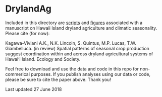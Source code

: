 # DrylandAg
Included in this directory are [scripts](https://github.com/akkagawa/DrylandAg/tree/master/Scripts) and [figures](https://github.com/akkagawa/DrylandAg/tree/master/Figures) associated with a manuscript on Hawaii Island dryland agriculture and climatic seasonality.  Please cite (for now):

Kagawa-Viviani A.K., N.K. Lincoln, S. Quintus, M.P. Lucas, T.W. Giambelluca. (in review) Spatial patterns of seasonal crop production suggest coordination within and across dryland agricultural systems of Hawaiʻi Island. Ecology and Society.

Feel free to download and use the data and code in this repo for non-commerical purposes. If you publish analyses using our data or code, please be sure to cite the paper above. Thank you!

Last updated 27 June 2018
